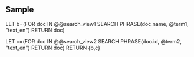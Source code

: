 ## Sample

LET b=(FOR doc IN @@search_view1
  SEARCH PHRASE(doc.name, @term1, "text_en")
  RETURN doc)

LET c=(FOR doc IN @@search_view2
  SEARCH PHRASE(doc.id, @term2, "text_en")
  RETURN doc)
  RETURN {b,c}